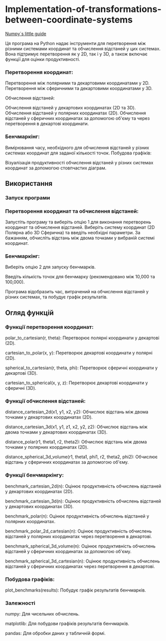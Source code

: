 # Implementation-of-transformations-between-coordinate-systems



[Numpy`s little guide](https://www.geeksforgeeks.org/how-to-import-numpy-as-np/)


Ця програма на Python надає інструменти для перетворення між різними системами координат та обчислення відстаней у цих системах. Вона підтримує перетворення як у 2D, так і у 3D, а також включає функції для оцінки продуктивності.

### Перетворення координат:

Перетворення між полярними та декартовими координатами у 2D.
Перетворення між сферичними та декартовими координатами у 3D.

Обчислення відстаней:

Обчислення відстаней у декартових координатах (2D та 3D).
Обчислення відстаней у полярних координатах (2D).
Обчислення відстаней у сферичних координатах за допомогою об'єму та через перетворення в декартові координати.

### Бенчмаркінг:

Вимірювання часу, необхідного для обчислення відстаней у різних системах координат для заданої кількості точок.
Побудова графіків:

Візуалізація продуктивності обчислення відстаней у різних системах координат за допомогою стовпчастих діаграм.

## Використання

### Запуск програми

### Перетворення координат та обчислення відстаней:

Запустіть програму та виберіть опцію 1 для виконання перетворень координат та обчислення відстаней.
Виберіть систему координат (2D Полярна або 3D Сферична) та введіть необхідні параметри.
За бажанням, обчисліть відстань між двома точками у вибраній системі координат.

### Бенчмаркінг:

Виберіть опцію 2 для запуску бенчмарків.

Введіть кількість точок для бенчмарку (рекомендовано між 10,000 та 100,000).

Програма відобразить час, витрачений на обчислення відстаней у різних системах, та побудує графік результатів.

## Огляд функцій

### Функції перетворення координат:

polar_to_cartesian(r, theta): Перетворює полярні координати у декартові (2D).

cartesian_to_polar(x, y): Перетворює декартові координати у полярні (2D).

spherical_to_cartesian(r, theta, phi): Перетворює сферичні координати у декартові (3D).

cartesian_to_spherical(x, y, z): Перетворює декартові координати у сферичні (3D).

### Функції обчислення відстаней:

distance_cartesian_2d(x1, y1, x2, y2): Обчислює відстань між двома точками у декартових координатах (2D).

distance_cartesian_3d(x1, y1, z1, x2, y2, z2): Обчислює відстань між двома точками у декартових координатах (3D).

distance_polar(r1, theta1, r2, theta2): Обчислює відстань між двома точками у полярних координатах (2D).

distance_spherical_3d_volume(r1, theta1, phi1, r2, theta2, phi2): Обчислює відстань у сферичних координатах за допомогою об'єму.

### Функції бенчмаркінгу:

benchmark_cartesian_2d(n): Оцінює продуктивність обчислень відстаней у декартових координатах (2D).

benchmark_cartesian_3d(n): Оцінює продуктивність обчислень відстаней у декартових координатах (3D).

benchmark_polar(n): Оцінює продуктивність обчислень відстаней у полярних координатах.

benchmark_polar_2d_cartesian(n): Оцінює продуктивність обчислень відстаней у полярних координатах через перетворення в декартові.

benchmark_spherical_3d_volume(n): Оцінює продуктивність обчислень відстаней у сферичних координатах за допомогою об'єму.

benchmark_spherical_3d_cartesian(n): Оцінює продуктивність обчислень відстаней у сферичних координатах через перетворення в декартові.

### Побудова графіків:

plot_benchmarks(results): Побудує графік результатів бенчмарків.

### Залежності

numpy: Для чисельних обчислень.

matplotlib: Для побудови графіків результатів бенчмарків.

pandas: Для обробки даних у табличній формі.
